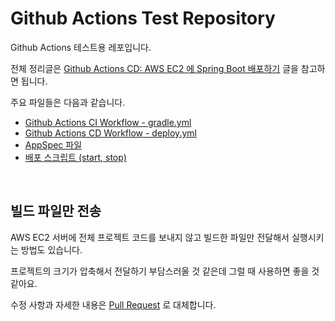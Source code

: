 # Github Actions Test Repository

Github Actions 테스트용 레포입니다.

전체 정리글은 [Github Actions CD: AWS EC2 에 Spring Boot 배포하기](https://bcp0109.tistory.com/363) 글을 참고하면 됩니다.

주요 파일들은 다음과 같습니다.

- [Github Actions CI Workflow - gradle.yml](https://github.com/ParkJiwoon/practice-github-action/blob/main/.github/workflows/gradle.yml)
- [Github Actions CD Workflow - deploy.yml](https://github.com/ParkJiwoon/practice-github-action/blob/main/.github/workflows/deploy.yml)
- [AppSpec 파일](https://github.com/ParkJiwoon/practice-github-action/blob/main/appspec.yml)
- [배포 스크립트 (start, stop)](https://github.com/ParkJiwoon/practice-github-action/tree/main/scripts)

<br>

## 빌드 파일만 전송

AWS EC2 서버에 전체 프로젝트 코드를 보내지 않고 빌드한 파일만 전달해서 실행시키는 방법도 있습니다.

프로젝트의 크기가 압축해서 전달하기 부담스러울 것 같은데 그럴 때 사용하면 좋을 것 같아요.

수정 사항과 자세한 내용은 [Pull Request](https://github.com/ParkJiwoon/practice-github-action/pull/14) 로 대체합니다.
